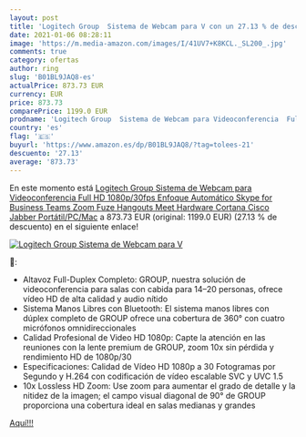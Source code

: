 ```yaml
---
layout: post
title: 'Logitech Group  Sistema de Webcam para V con un 27.13 % de descuento'
date: 2021-01-06 08:28:11
image: 'https://m.media-amazon.com/images/I/41UV7+K8KCL._SL200_.jpg'
comments: true
category: ofertas
author: ring
slug: 'B01BL9JAQ8-es'
actualPrice: 873.73 EUR
currency: EUR
price: 873.73
comparePrice: 1199.0 EUR
prodname: 'Logitech Group  Sistema de Webcam para Videoconferencia  Full HD 1080p/30fps  Enfoque Automático  Skype for Business  Teams  Zoom  Fuze  Hangouts Meet  Hardware  Cortana  Cisco Jabber  Portátil/PC/Mac'
country: 'es'
flag: '🇪🇸'
buyurl: 'https://www.amazon.es/dp/B01BL9JAQ8/?tag=tolees-21'
descuento: '27.13'
average: '873.73'
---
```


En este momento está [Logitech Group  Sistema de Webcam para Videoconferencia  Full HD 1080p/30fps  Enfoque Automático  Skype for Business  Teams  Zoom  Fuze  Hangouts Meet  Hardware  Cortana  Cisco Jabber  Portátil/PC/Mac](https://www.amazon.es/dp/B01BL9JAQ8/?tag=tolees-21) a 873.73 EUR (original: 1199.0 EUR) (27.13 %  de descuento) en el siguiente enlace!

[![Logitech Group  Sistema de Webcam para V](https://m.media-amazon.com/images/I/41UV7+K8KCL._SL200_.jpg)](https://www.amazon.es/dp/B01BL9JAQ8/?tag=tolees-21)

🔎:

- Altavoz Full-Duplex Completo: GROUP, nuestra solución de videoconferencia para salas con cabida para 14–20 personas, ofrece vídeo HD de alta calidad y audio nítido
- Sistema Manos Libres con Bluetooth: El sistema manos libres con dúplex completo de GROUP ofrece una cobertura de 360° con cuatro micrófonos omnidireccionales
- Calidad Profesional de Video HD 1080p: Capte la atención en las reuniones con la lente premium de GROUP, zoom 10x sin pérdida y rendimiento HD de 1080p/30
- Especificaciones: Calidad de Vídeo HD 1080p a 30 Fotogramas por Segundo y H.264 con codificación de vídeo escalable SVC y UVC 1.5
- 10x Lossless HD Zoom: Use zoom para aumentar el grado de detalle y la nitidez de la imagen; el campo visual diagonal de 90° de GROUP proporciona una cobertura ideal en salas medianas y grandes

[Aquí!!!](https://www.amazon.es/dp/B01BL9JAQ8/?tag=tolees-21)
